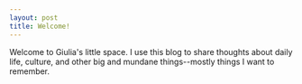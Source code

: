```yaml
---
layout: post
title: Welcome!
---
```


Welcome to Giulia's little space. I use this blog to share thoughts about daily life, culture, and other big and mundane things--mostly things I want to remember. 

